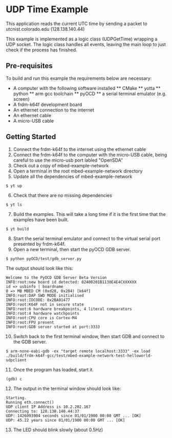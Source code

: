 # UDP Time Example
This application reads the current UTC time by sending a packet to utcnist.colorado.edu (128.138.140.44)

This example is implemented as a logic class (UDPGetTime) wrapping a UDP socket. The logic class handles all events, leaving the main loop to just check if the process has finished.

## Pre-requisites
To build and run this example the requirements below are necessary:
* A computer with the following software installed
** CMake
** yotta
** python
** arm gcc toolchain
** pyOCD
** a serial terminal emulator (e.g. screen)
* A frdm-k64f development board
* An ethernet connection to the internet
* An ethernet cable
* A micro-USB cable

## Getting Started
1. Connect the frdm-k64f to the internet using the ethernet cable
2. Connect the frdm-k64f to the computer with the micro-USB cable, being careful to use the micro-usb port labled "OpenSDA"
3. Check out a copy of mbed-example-network
4. Open a terminal in the root mbed-example-network directory
5. Update all the dependencies of mbed-example-network
```
$ yt up
```
6. Check that there are no missing dependencies
```
$ yt ls
```
7. Build the examples. This will take a long time if it is the first time that the examples have been built.
```
$ yt build
```
8. Start the serial terminal emulator and connect to the virtual serial port presented by frdm-k64f.
9. Open a new terminal, then start the pyOCD GDB server.
```
$ python pyOCD/test/gdb_server.py
```
The output should look like this:
```
Welcome to the PyOCD GDB Server Beta Version 
INFO:root:new board id detected: 02400201B1130E4E4CXXXXXX
id => usbinfo | boardname
0 => MB MBED CM (0xd28, 0x204) [k64f]
INFO:root:DAP SWD MODE initialised
INFO:root:IDCODE: 0x2BA01477
INFO:root:K64F not in secure state
INFO:root:6 hardware breakpoints, 4 literal comparators
INFO:root:4 hardware watchpoints
INFO:root:CPU core is Cortex-M4
INFO:root:FPU present
INFO:root:GDB server started at port:3333
```
10. Switch back to the first terminal window, then start GDB and connect to the GDB server.
```
$ arm-none-eabi-gdb -ex "target remote localhost:3333" -ex load ./build/frdm-k64f-gcc/test/mbed-example-network-test-helloworld-udpclient
```
11. Once the program has loaded, start it.
```
(gdb) c
```
12. The output in the terminal window should look like:
```
Starting.
Running eth.connect()
UDP client IP Address is 10.2.202.167
Connecting to: 128.138.140.44:37
UDP: 1426093904 seconds since 01/01/1900 00:00 GMT ... [OK]
UDP: 45.22 years since 01/01/1900 00:00 GMT ... [OK]
```
13. The LED should blink slowly (about 0.5Hz)
